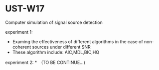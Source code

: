 # UST-W17
Computer simulation of signal source detection
 
experiment 1:
* Examing the effectiveness of different algorithms in the case of non-coherent sources under different SNR 
* These algorithm include: AIC,MDL,BIC,HQ


experiment 2:
*　(TO BE CONTINUE...) 
